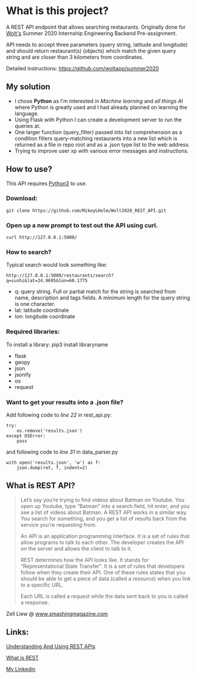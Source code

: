 # What is this project?
A REST API endpoint that allows searching restaurants.
Originally done for [Wolt's](https://wolt.com/) Summer 2020 Internship Engineering Backend Pre-assignment.

API needs to accept three parameters (query string, latitude and longitude) and should return restaurant(s) (objects) which match the given query string and are closer than 3 kilometers from coordinates.

Detailed instructions:
https://github.com/woltapp/summer2020

## My solution

* I chose **Python** as I'm interested in *Machine learning* and *all things AI* where Python is greatly used and I had already planned on learning the language. 
* Using Flask with Python I can create a development server to run the queries at.
* One larger function (query_filter) passed into list comprehension as a condition filters query-matching restaurants into a new list which is returned as a file in repo root and as a .json type list to the web address.
* Trying to improve user xp with various error messages and instructions.

## How to use?

This API requires [Python3](https://realpython.com/installing-python/) to use.

### Download:
```git clone https://github.com/MikeyLHolm/Wolt2020_REST_API.git```

### Open up a new prompt to test out the API using curl.
```curl http://127.0.0.1:5000/```

### How to search?

Typical search would look something like:

```http://127.0.0.1:5000/restaurants/search?q=sushi&lat=24.9695&lon=60.1775```

* q: query string. Full or partial match for the string is searched from name, description and tags fields. A minimum length for the query string is one character.
* lat: latitude coordinate
* lon: longitude coordinate

### Required libraries:

To install a library: pip3 install libraryname
* flask
* geopy
* json
* jsonify
* os
* request

### Want to get your results into a .json file?

Add following code to *line 22* in rest_api.py:

```
try:
    os.remove('results.json')
except OSError:
    pass
```
and following code to *line 31* in data_parser.py

```
with open('results.json', 'w') as f:
    json.dump(ret, f, indent=2)
```


## What is REST API?

>Let’s say you’re trying to find videos about Batman on Youtube. You open up Youtube, type “Batman” into a search field, hit enter, and you see a list of videos about Batman. A REST API works in a similar way. You search for something, and you get a list of results back from the service you’re requesting from.
>
>An API is an application programming interface. It is a set of rules that allow programs to talk to each other. The developer creates the API on the server and allows the client to talk to it.
>
>REST determines how the API looks like. It stands for “Representational State Transfer”. It is a set of rules that developers follow when they create their API. One of these rules states that you should be able to get a piece of data (called a resource) when you link to a specific URL.
>
>Each URL is called a request while the data sent back to you is called a response.

Zell Liew @ www.smashingmagazine.com 

## Links:

[Understanding And Using REST APIs](https://www.smashingmagazine.com/2018/01/understanding-using-rest-api/)

[What is REST](https://en.wikipedia.org/wiki/Representational_state_transfer)

[My Linkedin](https://www.linkedin.com/in/mlindholm3)

